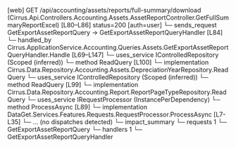 [web] GET /api/accounting/assets/reports/full-summary/download  (Cirrus.Api.Controllers.Accounting.Assets.AssetReportController.GetFullSummaryReportExcel)  [L80–L86] status=200 [auth=user]
  └─ sends_request GetExportAssetReportQuery -> GetExportAssetReportQueryHandler [L84]
    └─ handled_by Cirrus.ApplicationService.Accounting.Queries.Assets.GetExportAssetReportQueryHandler.Handle [L69–L147]
      └─ uses_service IControlledRepository<DepreciationYear> (Scoped (inferred))
        └─ method ReadQuery [L100]
          └─ implementation Cirrus.Data.Repository.Accounting.Assets.DepreciationYearRepository.ReadQuery
      └─ uses_service IControlledRepository<ReportPageType> (Scoped (inferred))
        └─ method ReadQuery [L99]
          └─ implementation Cirrus.Data.Repository.Accounting.Report.ReportPageTypeRepository.ReadQuery
      └─ uses_service IRequestProcessor (InstancePerDependency)
        └─ method ProcessAsync [L89]
          └─ implementation DataGet.Services.Features.Requests.RequestProcessor.ProcessAsync [L7-L35]
            └─ ... (no dispatches detected)
  └─ impact_summary
    └─ requests 1
      └─ GetExportAssetReportQuery
    └─ handlers 1
      └─ GetExportAssetReportQueryHandler

